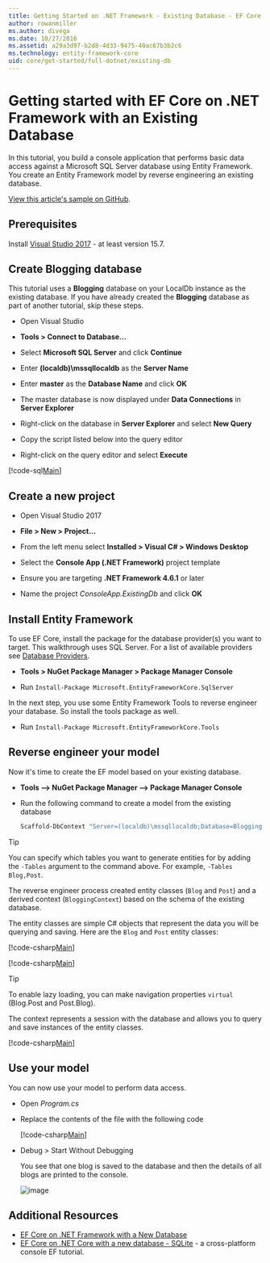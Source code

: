 ```yaml
---
title: Getting Started on .NET Framework - Existing Database - EF Core
author: rowanmiller
ms.author: divega
ms.date: 10/27/2016
ms.assetid: a29a3d97-b2d8-4d33-9475-40ac67b3b2c6
ms.technology: entity-framework-core
uid: core/get-started/full-dotnet/existing-db
---
```


# Getting started with EF Core on .NET Framework with an Existing Database

In this tutorial, you build a console application that performs basic data access against a Microsoft SQL Server database using Entity Framework. You create an Entity Framework model by reverse engineering an existing database.

[View this article's sample on GitHub](https://github.com/aspnet/EntityFramework.Docs/tree/master/samples/core/GetStarted/FullNet/ConsoleApp.ExistingDb).

## Prerequisites

Install [Visual Studio 2017](https://www.visualstudio.com/downloads/) - at least version 15.7.

## Create Blogging database

This tutorial uses a **Blogging** database on your LocalDb instance as the existing database. If you have already created the **Blogging** database as part of another tutorial, skip these steps.

* Open Visual Studio

* **Tools > Connect to Database...**

* Select **Microsoft SQL Server** and click **Continue**

* Enter **(localdb)\mssqllocaldb** as the **Server Name**

* Enter **master** as the **Database Name** and click **OK**

* The master database is now displayed under **Data Connections** in **Server Explorer**

* Right-click on the database in **Server Explorer** and select **New Query**

* Copy the script listed below into the query editor

* Right-click on the query editor and select **Execute**

[!code-sql[Main](../_shared/create-blogging-database-script.sql)]

## Create a new project

* Open Visual Studio 2017

* **File > New > Project...**

* From the left menu select **Installed > Visual C# > Windows Desktop**

* Select the **Console App (.NET Framework)** project template

* Ensure you are targeting **.NET Framework 4.6.1** or later

* Name the project *ConsoleApp.ExistingDb* and click **OK**

## Install Entity Framework

To use EF Core, install the package for the database provider(s) you want to target. This walkthrough uses SQL Server. For a list of available providers see [Database Providers](../../providers/index.md).

* **Tools > NuGet Package Manager > Package Manager Console**

* Run `Install-Package Microsoft.EntityFrameworkCore.SqlServer`

In the next step, you use some Entity Framework Tools to reverse engineer your database. So install the tools package as well.

* Run `Install-Package Microsoft.EntityFrameworkCore.Tools`

## Reverse engineer your model

Now it's time to create the EF model based on your existing database.

* **Tools –> NuGet Package Manager –> Package Manager Console**

* Run the following command to create a model from the existing database

  ``` powershell
  Scaffold-DbContext "Server=(localdb)\mssqllocaldb;Database=Blogging;Trusted_Connection=True;" Microsoft.EntityFrameworkCore.SqlServer
  ```

> [!TIP]  
> You can specify which tables you want to generate entities for by adding the `-Tables` argument to the command above. For example, `-Tables Blog,Post`.

The reverse engineer process created entity classes (`Blog` and `Post`) and a derived context (`BloggingContext`) based on the schema of the existing database.

The entity classes are simple C# objects that represent the data you will be querying and saving. Here are the `Blog` and `Post` entity classes:

 [!code-csharp[Main](../../../../samples/core/GetStarted/FullNet/ConsoleApp.ExistingDb/Blog.cs)]

[!code-csharp[Main](../../../../samples/core/GetStarted/FullNet/ConsoleApp.ExistingDb/Post.cs)]

> [!TIP]  
> To enable lazy loading, you can make navigation properties `virtual` (Blog.Post and Post.Blog).

The context represents a session with the database and allows you to query and save instances of the entity classes.

[!code-csharp[Main](../../../../samples/core/GetStarted/FullNet/ConsoleApp.ExistingDb/BloggingContext.cs)]

## Use your model

You can now use your model to perform data access.

* Open *Program.cs*

* Replace the contents of the file with the following code

  [!code-csharp[Main](../../../../samples/core/GetStarted/FullNet/ConsoleApp.ExistingDb/Program.cs)] 

* Debug > Start Without Debugging

  You see that one blog is saved to the database and then the details of all blogs are printed to the console.

  ![image](_static/output-existing-db.png)

## Additional Resources

* [EF Core on .NET Framework with a New Database](xref:core/get-started/full-dotnet/new-db)
* [EF Core on .NET Core with a new database - SQLite](xref:core/get-started/netcore/new-db-sqlite) -  a cross-platform console EF tutorial.
